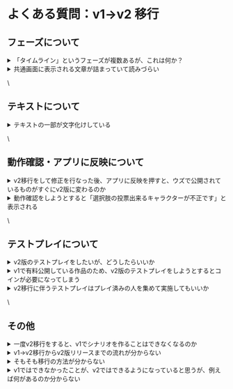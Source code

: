 # よくある質問：v1→v2 移行

## フェーズについて

<details>

<summary>「タイムライン」というフェーズが複数あるが、これは何か？</summary>

フェーズとフェーズの間に、ゲーム全体の流れと次が何のフェーズなのかを表示するためのものです。v1では全てのフェーズの間に差し込まれていましたが、必要ない箇所があれば消してもかまいません。

詳しい説明は[ゲームの流れ表示フェーズ](basic-features/phase/timeline.md)をご参照ください。

</details>

<details>

<summary>共通画面に表示される文章が詰まっていて読みづらい</summary>

デフォルトで挿入される文章には改行がない場合がございます。該当のフェーズの編集画面から改行やレイアウト調整をすることができます。

</details>

\


## テキストについて

<details>

<summary>テキストの一部が文字化けしている</summary>

移行の際に発生する場合がございます。もう一度、最初からv2移行をお試しいただくか、直接編集していただければと思います。

</details>

\


## 動作確認・アプリに反映について

<details>

<summary>v2移行をして修正を行なった後、アプリに反映を押すと、ウズで公開されているものがすぐにv2版に変わるのか</summary>

v2で「アプリに反映」を押すと、その編集内容は**作者が立てられるテストプレイイベント**にのみ反映されます。「アプリに反映」を押しただけで、ウズで一般ユーザーが遊べるバージョンとして公開されることはありませんので、ご安心ください。

ウズで一般ユーザーが遊べるバージョンとして公開するには「最新版をリリース」を押す必要がありますが、こちらは誤ってリリースしてしまう事故を防ぐため、**v2移行申請が承認されるまで押せない**ようになっています。

</details>

<details>

<summary>動作確認をしようとすると「選択肢の投票出来るキャラクターが不正です」と表示される</summary>

まずは投票できるキャラクターの設定に間違いがないかご確認ください。設定ミスなどがないようでしたら、移行の際の不具合の可能性がありますので、運営チームにお問い合わせください。

</details>

\


## テストプレイについて

<details>

<summary>v2版のテストプレイをしたいが、どうしたらいいか</summary>

v2で一度以上「アプリに反映」を押した後、ウズアプリのシナリオ詳細画面から「**最新版でイベントを作成**」となっていることを確認して、イベント作成をしてください。最新版とは、**作者のみがイベント作成できるテストプレイ版**を指します。

作者は観戦者として入る設定がよいでしょう。

より詳しい説明は、[こちらのページ](overview/makingflow/testplay.md)をご参照ください。

</details>

<details>

<summary>v1で有料公開している作品のため、v2版のテストプレイをしようとするとコインが必要になってしまう</summary>

運営チームにご連絡いただければ、無料でテストプレイできるイベントを立てることができます。「開催日時」「作者のウズユーザーID」「作者が観戦者として参加するかどうか」をお知らせください。

</details>

<details>

<summary>v2移行に伴うテストプレイはプレイ済みの人を集めて実施してもいいか</summary>

v2版が正しく動作しているかの確認のためですので問題ありません。ただ、ウズにプレイ履歴があると2回目の参加がシステムで制限されますので、イベントごとに運営で処理が必要です。テストプレイに使用したいイベントのURLを送っていただければ対応いたします。

内容を大きく変えている場合は、未プレイメンバーでのテストプレイを推奨します。

</details>

\


## その他

<details>

<summary>一度v2移行をすると、v1でシナリオを作ることはできなくなるのか</summary>

v1→v2移行はシナリオ単体における移行を指しており、他のシナリオや今後作るシナリオ全てに対する移行ではありません。ある１つの作品をv2移行した後でも、v1で他の過去の作品の手直しは可能です。

v2移行とテストプレイが完了し、v2版としてリリースされた作品をv1版に戻すことはできませんが、移行後もv1側で引き続きシナリオの中身を確認することができます。また、v2版のリリース処理をするまではv1のまま公開されている状態が継続されます。

</details>

<details>

<summary>v1→v2移行からv2版リリースまでの流れが分からない</summary>

①移行したいシナリオについて、v1で「アプリに反映」を押す。\
②v2側でそのシナリオを開き、バージョン画面から「このバージョンを復元する」を押す。\
③「エディタに移動」して、正常に移行されているかどうかの確認、レイアウト等の微修正を行う。\
④ウズスタジオ上での動作確認、アプリ上でのv2版テストプレイを実施し、問題があれば修正する。\
⑤バージョン画面から「v2移行申請」ボタンを押し、フォームに回答する。\
⑥運営チームが承認処理をする。\
⑦「最新版をリリース」を押して（承認処理が終わるまでは押せないようになっている）、v2版をアプリにリリースする。\


</details>

<details>

<summary>そもそも移行の方法が分からない</summary>

[こちらのページ](others/v1noshinariowov2nisuru.md)をご参照ください。

</details>

<details>

<summary>v1ではできなかったことが、v2ではできるようになっていると思うが、例えば何があるのか分からない</summary>

[こちらのページ](others/v1noshinariowov2nisuru.md)をご参照ください。

</details>
